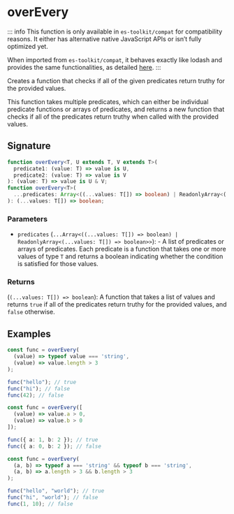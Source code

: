 # overEvery

::: info
This function is only available in `es-toolkit/compat` for compatibility reasons. It either has alternative native JavaScript APIs or isn’t fully optimized yet.

When imported from `es-toolkit/compat`, it behaves exactly like lodash and provides the same functionalities, as detailed [here](../../../compatibility.md).
:::

Creates a function that checks if all of the given predicates return truthy for the provided values.

This function takes multiple predicates, which can either be individual predicate functions or arrays of predicates,
and returns a new function that checks if all of the predicates return truthy when called with the provided values.

## Signature

```typescript
function overEvery<T, U extends T, V extends T>(
  predicate1: (value: T) => value is U,
  predicate2: (value: T) => value is V
): (value: T) => value is U & V;
function overEvery<T>(
  ...predicates: Array<((...values: T[]) => boolean) | ReadonlyArray<(...values: T[]) => boolean>>
): (...values: T[]) => boolean;
```

### Parameters

- `predicates` (`...Array<((...values: T[]) => boolean) | ReadonlyArray<(...values: T[]) => boolean>>`): -
  A list of predicates or arrays of predicates. Each predicate is a function that takes one or more values of
  type `T` and returns a boolean indicating whether the condition is satisfied for those values.

### Returns

(`(...values: T[]) => boolean`): A function that takes a list of values and returns `true` if all of the
predicates return truthy for the provided values, and `false` otherwise.

## Examples

```typescript
const func = overEvery(
  (value) => typeof value === 'string',
  (value) => value.length > 3
);

func("hello"); // true
func("hi"); // false
func(42); // false

const func = overEvery([
  (value) => value.a > 0,
  (value) => value.b > 0
]);

func({ a: 1, b: 2 }); // true
func({ a: 0, b: 2 }); // false

const func = overEvery(
  (a, b) => typeof a === 'string' && typeof b === 'string',
  (a, b) => a.length > 3 && b.length > 3
);

func("hello", "world"); // true
func("hi", "world"); // false
func(1, 10); // false
```
